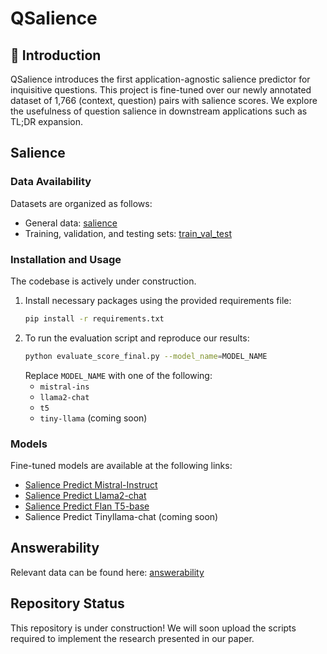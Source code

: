 # QSalience

## :star2: Introduction
QSalience introduces the first application-agnostic salience predictor for inquisitive questions. This project is fine-tuned over our newly annotated dataset of 1,766 (context, question) pairs with salience scores. We explore the usefulness of question salience in downstream applications such as TL;DR expansion.

## Salience

### Data Availability
Datasets are organized as follows:
- General data: [salience](./data/salience)
- Training, validation, and testing sets: [train_val_test](./data/train_val_test)

### Installation and Usage
The codebase is actively under construction.
1. Install necessary packages using the provided requirements file:
   ```bash
   pip install -r requirements.txt
   ```
2. To run the evaluation script and reproduce our results:
   ```bash
   python evaluate_score_final.py --model_name=MODEL_NAME
   ```
   Replace `MODEL_NAME` with one of the following:
   - `mistral-ins`
   - `llama2-chat`
   - `t5`
   - `tiny-llama` (coming soon)

### Models
Fine-tuned models are available at the following links:
- [Salience Predict Mistral-Instruct](https://huggingface.co/lingchensanwen/mistral-ins-generation-best-balanced)
- [Salience Predict Llama2-chat](https://huggingface.co/lingchensanwen/llama2-chat-generation-best-balanced)
- [Salience Predict Flan T5-base](https://huggingface.co/lingchensanwen/t5_model_1st)
- Salience Predict Tinyllama-chat (coming soon)

## Answerability
Relevant data can be found here: [answerability](./data/answerability)

## Repository Status
This repository is under construction! We will soon upload the scripts required to implement the research presented in our paper.